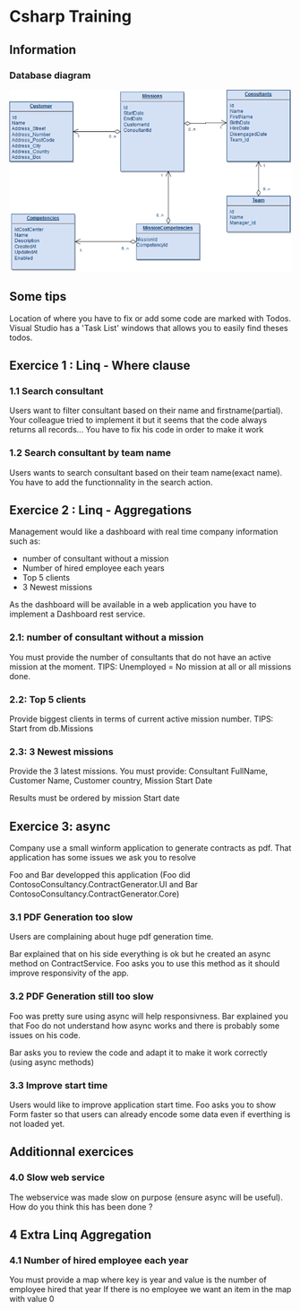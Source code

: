 # Csharp Training
## Information
### Database diagram
![database](docs/images/ContosoConsultancy-Database.png)

## Some tips
Location of where you have to fix or add some code are marked with Todos. Visual Studio has a 'Task List' windows that allows you to easily find theses todos. 
## Exercice 1 : Linq - Where clause
### 1.1 Search consultant
Users want to filter consultant based on their name and firstname(partial). Your colleague tried to implement it but it seems that the code always returns all records... 
You have to fix his code in order to make it work

### 1.2 Search consultant by team name
Users wants to search consultant based on their team name(exact name). You have to add the functionnality in the search action.

## Exercice 2 : Linq - Aggregations
Management would like a dashboard with real time company information such as:
* number of consultant without a mission
* Number of hired employee each years
* Top 5 clients
* 3 Newest missions

As the dashboard will be available in a web application you have to implement a Dashboard rest service.

### 2.1: number of consultant without a mission
You must provide the number of consultants that do not have an active mission at the moment. 
TIPS: Unemployed = No mission at all or all missions done.

### 2.2: Top 5 clients
Provide biggest clients in terms of current active mission number.
TIPS: Start from db.Missions

### 2.3: 3 Newest missions
Provide the 3 latest missions. You must provide:
Consultant FullName, Customer Name, Customer country, Mission Start Date

Results must be ordered by mission Start date

## Exercice 3: async
Company use a small winform application to generate contracts as pdf. That application has some issues we ask you to resolve

Foo and Bar developped this application (Foo did ContosoConsultancy.ContractGenerator.UI and Bar ContosoConsultancy.ContractGenerator.Core)

### 3.1 PDF Generation too slow

Users are complaining about huge pdf generation time.

Bar explained that on his side everything is ok but he created an async method on ContractService. Foo asks you to use this method as it should improve responsivity of the app.

### 3.2 PDF Generation still too slow

Foo was pretty sure using async will help responsivness. Bar explained you that Foo do not understand how async works and there is probably some issues on his code. 

Bar asks you to review the code and adapt it to make it work correctly (using async methods)

### 3.3 Improve start time

Users would like to improve application start time. Foo asks you to show Form faster so that users can already encode some data even if everthing is not loaded yet.

## Additionnal exercices

### 4.0 Slow web service
The webservice was made slow on purpose (ensure async will be useful). How do you think this has been done ?

## 4 Extra Linq Aggregation
### 4.1 Number of hired employee each year
You must provide a map where key is year and value is the number of employee hired that year
If there is no employee we want an item in the map with value 0